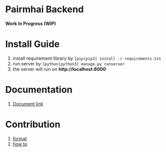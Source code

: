 # Pairmhai Backend
**Work In Progress (WIP)**

# Install Guide
1. install requirement library by `[pip|pip3] install -r requirements.txt`
2. run server by `[python|python3] manage.py runserver`
3. the server will run on **http://localhost:8000**

# Documentation
1. [Document link](doc/README.md)

# Contribution
1. [format](doc/contribution/README.md)
2. [how to](doc/contribution/Howto.md)
